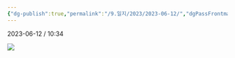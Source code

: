 ```yaml
---
{"dg-publish":true,"permalink":"/9.일지/2023/2023-06-12/","dgPassFrontmatter":true,"noteIcon":""}
---
```




2023-06-12 / 10:34 

  ![](https://i.imgur.com/dWuqNAC.png)
